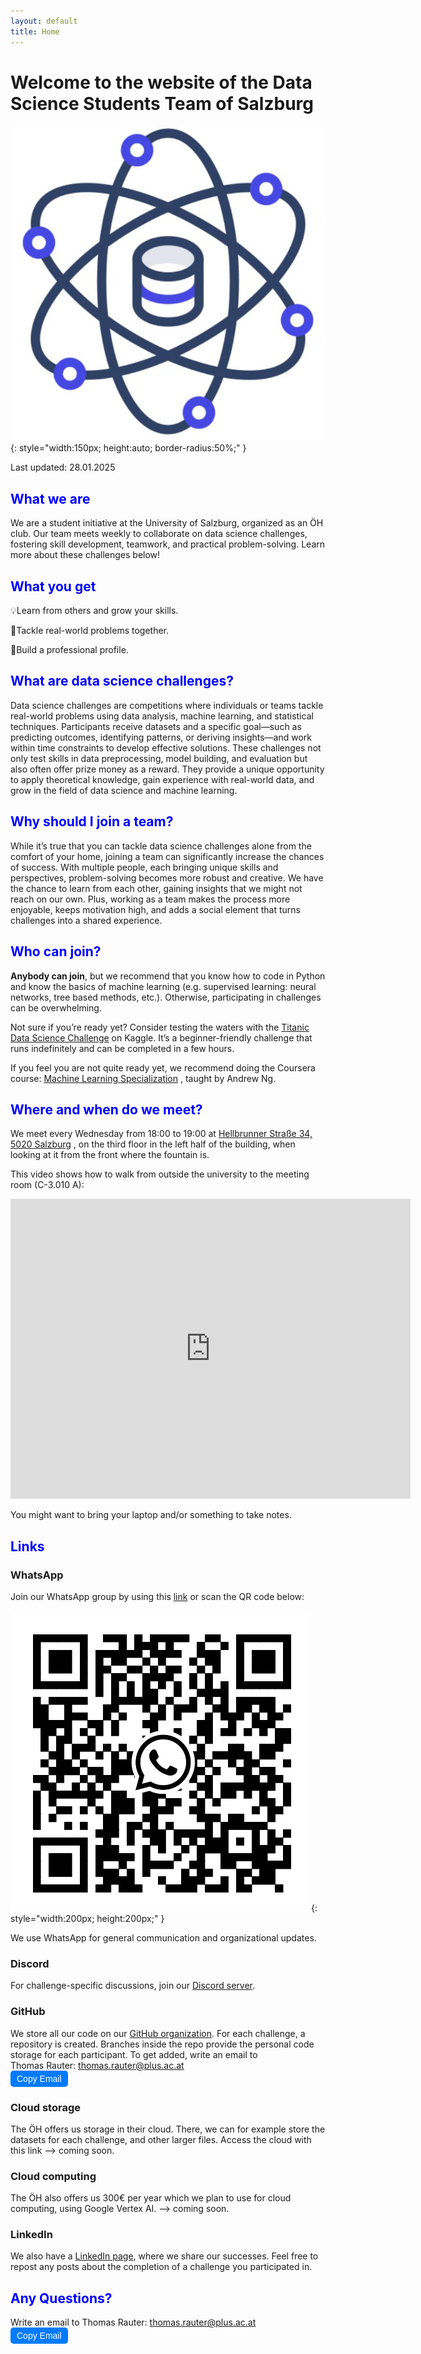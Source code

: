 ```yaml
---
layout: default
title: Home
---
```


# Welcome to the website of the Data Science Students Team of Salzburg

![team_icon](data_sciene_team_icon.jpg){: style="width:150px; 
height:auto; 
border-radius:50%;" }

Last updated: 28.01.2025

## <span style="color:blue; font-weight:bold;">What we are</span>
We are a student initiative at the University of Salzburg, organized as an ÖH 
club. Our team meets weekly to collaborate on data science challenges, fostering
skill development, teamwork, and practical problem-solving. Learn more about 
these challenges below!

## <span style="color:blue; font-weight:bold;">What you get</span>
💡Learn from others and grow your skills. 

🧩Tackle real-world problems together. 

🎯Build a professional profile. 


## <span style="color:blue; font-weight:bold;">What are data science challenges?</span>
Data science challenges are competitions where individuals or teams tackle 
real-world problems using data analysis, machine learning, and statistical 
techniques. Participants receive datasets and a specific goal—such as predicting
outcomes, identifying patterns, or deriving insights—and work within time 
constraints to develop effective solutions. These challenges not only test 
skills in data preprocessing, model building, and evaluation but also often
offer prize money as a reward. They provide a unique opportunity to apply 
theoretical knowledge, gain experience with real-world data, and grow in the 
field of data science and machine learning. 


## <span style="color:blue; font-weight:bold;">Why should I join a team?</span>
While it’s true that you can tackle data science challenges alone from the 
comfort of your home, joining a team can significantly increase the chances of 
success. With multiple people, each bringing unique skills and perspectives, 
problem-solving becomes more robust and creative. We have the chance to learn
from each other, gaining insights that we might not reach on our own. Plus, 
working as a team makes the process more enjoyable, keeps motivation high, and 
adds a social element that turns challenges into a shared experience. 


## <span style="color:blue; font-weight:bold;">Who can join?</span>

**Anybody can join**, but we recommend that you know how to code in Python and 
know the basics of machine learning (e.g. supervised learning: neural 
networks, tree based methods, etc.). Otherwise, participating in 
challenges can be overwhelming.

Not sure if you’re ready yet? Consider testing the waters with the 
[Titanic Data Science Challenge](https://www.kaggle.com/competitions/titanic)
on Kaggle. It’s a beginner-friendly challenge that runs indefinitely and can be
completed in a few hours.

If you feel you are not quite ready yet, we recommend doing the Coursera course:
[Machine Learning Specialization](https://www.coursera.org/specializations/machine-learning-introduction#courses)
, taught by Andrew Ng.

## <span style="color:blue; font-weight:bold;">Where and when do we meet?</span>
We meet every Wednesday from 18:00 to 19:00 at 
[Hellbrunner Straße 34, 5020 Salzburg](https://maps.app.goo.gl/yq5Rmj2552xTAPFz7)
, on the third floor in the left half of the building, when looking at it 
from the front where the fountain is.

This video shows how to walk from outside the university to the meeting room 
(C-3.010 A):

<iframe src="https://drive.google.com/file/d/1dvlNmL5hvQiGYAmuDPM0Kn3G0Z4RVExO/preview" 
        width="640" height="480" frameborder="0" allowfullscreen>
</iframe>

You might want to bring your laptop and/or something to take notes.

## <span style="color:blue; font-weight:bold;">Links</span>
### **WhatsApp**
Join our WhatsApp group by using this 
[link](https://chat.whatsapp.com/GAlMzjLid5gAMCJGcCyoWg) or scan the QR code below:

![WhatsApp group](whatsapp_group_qr_code.png){: style="width:200px; 
height:200px;" }

We use WhatsApp for general communication and organizational updates.

### **Discord**
For challenge-specific discussions, join our
[Discord server](https://discord.gg/zWwwqGTHKE).

### **GitHub**
We store all our code on our
[GitHub organization](https://github.com/Data-Science-Students-Team-Salzburg). 
For each
challenge, a repository is created. Branches inside the repo provide the 
personal code storage for each participant. To get added, write an email to  
Thomas Rauter: <span id="email">thomas.rauter@plus.ac.at</span>  
<button onclick="copyEmail()" style="cursor:pointer; padding:5px 10px; background-color:#007BFF; color:white; border:none; border-radius:5px; font-size:14px;">
  Copy Email
</button>

<script>
function copyEmail() {
  const email = document.getElementById('email').innerText;
  navigator.clipboard.writeText(email).then(() => {
    alert('Email copied to clipboard!');
  });
}
</script>


### **Cloud storage**
The ÖH offers us storage in their cloud. There, we can for example store the
datasets for each challenge, and other larger files. Access the cloud with this
link --> coming soon.

### **Cloud computing**
The ÖH also offers us 300€ per year which we plan to use for cloud computing,
using Google Vertex AI. --> coming soon.

### **LinkedIn**
We also have a 
[LinkedIn page](https://www.linkedin.com/groups/10046023/), where we share our 
successes. Feel free to repost any posts about the completion of a challenge you
participated in.


## <span style="color:blue; font-weight:bold;">Any Questions?</span>
Write an email to Thomas Rauter: <span id="email">thomas.rauter@plus.ac.at</span>  
<button onclick="copyEmail()" style="cursor:pointer; padding:5px 10px; background-color:#007BFF; color:white; border:none; border-radius:5px; font-size:14px;">
  Copy Email
</button>

<script>
function copyEmail() {
  const email = document.getElementById('email').innerText;
  navigator.clipboard.writeText(email).then(() => {
    alert('Email copied to clipboard!');
  });
}
</script>